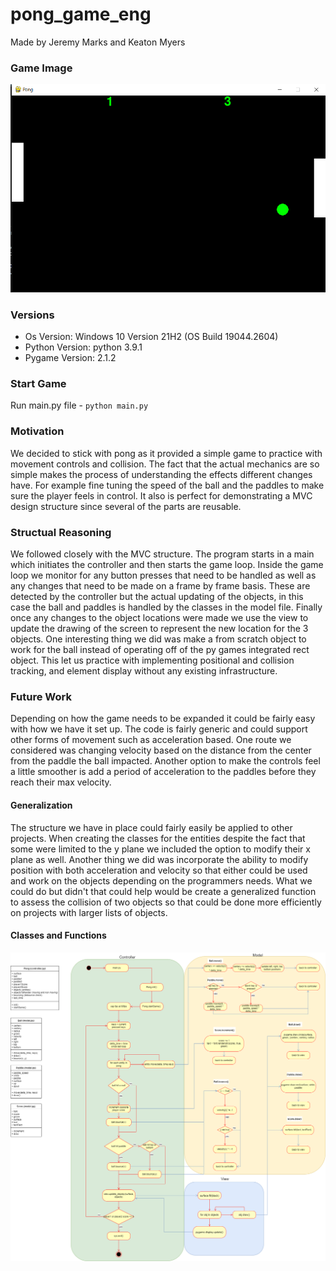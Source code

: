 # pong_game_eng
Made by Jeremy Marks and Keaton Myers


### Game Image


![My Image](pong.png)


### Versions
- Os Version: Windows 10 Version 21H2 (OS Build 19044.2604)
- Python Version: python 3.9.1
- Pygame Version: 2.1.2

### Start Game
Run main.py file - `python main.py`

### Motivation


We decided to stick with pong as it provided a simple game to practice with movement controls and collision. The fact that the actual mechanics are so simple makes the process of understanding the effects different changes have. For example fine tuning the speed of the ball and the paddles to make sure the player feels in control. It also is perfect for demonstrating a MVC design structure since several of the parts are reusable.


### Structual Reasoning


We followed closely with the MVC structure. The program starts in a main which initiates the controller and then starts the game loop. Inside the game loop we monitor for any button presses that need to be handled as well as any changes that need to be made on a frame by frame basis. These are detected by the controller but the actual updating of the objects, in this case the ball and paddles is handled by the classes in the model file. Finally once any changes to the object locations were made we use the view to update the drawing of the screen to represent the new location for the 3 objects. One interesting thing we did was make a from scratch object to work for the ball instead of operating off of the py games integrated rect object. This let us practice with implementing positional and collision tracking, and element display without any existing infrastructure.


### Future Work


Depending on how the game needs to be expanded it could be fairly easy with how we have it set up. The code is fairly generic and could support other forms of movement such as acceleration based. One route we considered was changing velocity based on the distance from the center from the paddle the ball impacted. Another option to make the controls feel a little smoother is add a period of acceleration to the paddles before they reach their max velocity.


#### Generalization


The structure we have in place could fairly easily be applied to other projects. When creating the classes for the entities despite the fact that some were limited to the y plane we included the option to modify their x plane as well. Another thing we did was incorporate the ability to modify position with both acceleration and velocity so that either could be used and work on the objects depending on the programmers needs. What we could do but didn't that could help would be create a generalized function to assess the collision of two objects so that could be done more efficiently on projects with larger lists of objects.

#### Classes and Functions
![My Image](Classes_Functions.png)
